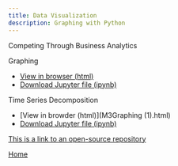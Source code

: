 ```yaml
---
title: Data Visualization
description: Graphing with Python
---
```


Competing Through Business Analytics

Graphing
- [View in browser (html)](BasicGraphAssignment.html)
- [Download Jupyter file (ipynb)](BasicGraphAssignment.ipynb)

Time Series Decomposition
- [View in browder (html)](M3Graphing (1).html)
- [Download Jupyter file (ipynb)](M3Graphing.ipynb)


[This is a link to an open-source repository](https://github.com/Cherylngo/jekyll-doc-project)

[Home](https://cherylngo.github.io/)
